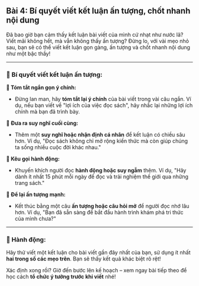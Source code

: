 ## Bài 4: Bí quyết viết kết luận ấn tượng, chốt nhanh nội dung

Đã bao giờ bạn cảm thấy kết luận bài viết của mình cứ nhạt như nước lã? Viết mãi không hết, mà vẫn không thấy ấn tượng? Đừng lo, với vài mẹo nhỏ sau, bạn sẽ có thể viết kết luận gọn gàng, ấn tượng và chốt nhanh nội dung như một bậc thầy!

---

### 📌 Bí quyết viết kết luận ấn tượng:

**🔹 Tóm tắt ngắn gọn ý chính:**
- Đừng lan man, hãy **tóm tắt lại ý chính** của bài viết trong vài câu ngắn. Ví dụ, nếu bạn viết về "lợi ích của việc đọc sách", hãy nhắc lại những lợi ích chính mà bạn đã trình bày.

**🔹 Đưa ra suy nghĩ cuối cùng:**
- Thêm một **suy nghĩ hoặc nhận định cá nhân** để kết luận có chiều sâu hơn. Ví dụ, "Đọc sách không chỉ mở rộng kiến thức mà còn giúp chúng ta sống nhiều cuộc đời khác nhau."

**🔹 Kêu gọi hành động:**
- Khuyến khích người đọc **hành động hoặc suy ngẫm** thêm. Ví dụ, "Hãy dành ít nhất 15 phút mỗi ngày để đọc và trải nghiệm thế giới qua những trang sách."

**🔹 Để lại ấn tượng mạnh:**
- Kết thúc bằng một câu **ấn tượng hoặc câu hỏi mở** để người đọc nhớ lâu hơn. Ví dụ, "Bạn đã sẵn sàng để bắt đầu hành trình khám phá tri thức của mình chưa?"

---

### 🚀 Hành động:

Hãy thử viết một kết luận cho bài viết gần đây nhất của bạn, sử dụng ít nhất **hai trong số các mẹo trên**. Bạn sẽ thấy kết quả khác biệt rõ rệt!

Xác định xong rồi? Giờ đến bước lên kế hoạch – xem ngay bài tiếp theo để học cách **tổ chức ý tưởng trước khi viết** nhé!